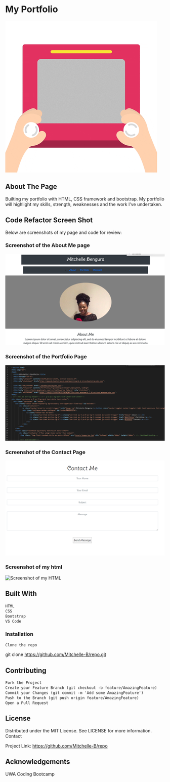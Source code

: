 
# My Portfolio #

![Gif](Assets/screenshots/portfolio.gif)

## About The Page ## 

Builting my portfolio with HTML, CSS framework and bootstrap. My portfolio will highlight my skills, strength, weaknesses and the work l've undertaken. 

## Code Refactor Screen Shot ##

Below are screenshots of my page and code for review:

### Screenshot of the About Me page ###

![Screenshot of the website](Assets/screenshots/index.png)

### Screenshot of the Portfolio Page ###

![Screenshot of the Portfolio Code](Assets/screenshots/html.png)

### Screenshot of the Contact Page ###

![Screenshot of the Contact Code](Assets/screenshots/contactpage.png)

### Screenshot of my html

![Screenshot of my HTML](Assets/screenshots/indexhtml.pngg)

## Built With ##

    HTML 
    CSS 
    Bootstrap
    VS Code


### Installation ###

    Clone the repo

git clone https://github.com/Mitchelle-B/repo.git

## Contributing ##

    Fork the Project
    Create your Feature Branch (git checkout -b feature/AmazingFeature)
    Commit your Changes (git commit -m 'Add some AmazingFeature')
    Push to the Branch (git push origin feature/AmazingFeature)
    Open a Pull Request

## License ##

Distributed under the MIT License. See LICENSE for more information.
Contact

Project Link: https://github.com/Mitchelle-B/repo

## Acknowledgements ##

UWA Coding Bootcamp 
